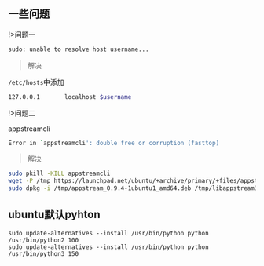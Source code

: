 ## 一些问题
!>问题一

```bash
sudo: unable to resolve host username...
```
>解决

`/etc/hosts`中添加 
```bash
127.0.0.1       localhost $username 
```
!>问题二

appstreamcli
```bash
Error in `appstreamcli': double free or corruption (fasttop)
```
> 解决

```bash
sudo pkill -KILL appstreamcli
wget -P /tmp https://launchpad.net/ubuntu/+archive/primary/+files/appstream_0.9.4-1ubuntu1_amd64.deb https://launchpad.net/ubuntu/+archive/primary/+files/libappstream3_0.9.4-1ubuntu1_amd64.deb
sudo dpkg -i /tmp/appstream_0.9.4-1ubuntu1_amd64.deb /tmp/libappstream3_0.9.4-1ubuntu1_amd64.deb
```

## ubuntu默认pyhton
```
sudo update-alternatives --install /usr/bin/python python /usr/bin/python2 100
sudo update-alternatives --install /usr/bin/python python /usr/bin/python3 150
```